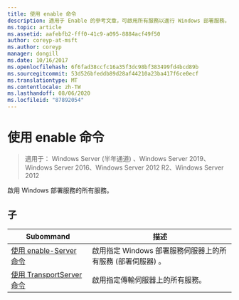 ```yaml
---
title: 使用 enable 命令
description: 適用于 Enable 的參考文章，可啟用所有服務以進行 Windows 部署服務。
ms.topic: article
ms.assetid: aafebfb2-fff0-41c9-a095-8884acf49f50
author: coreyp-at-msft
ms.author: coreyp
manager: dongill
ms.date: 10/16/2017
ms.openlocfilehash: 6f6fad38ccfc16a35f3dc98bf383499fd4bcd89b
ms.sourcegitcommit: 53d526bfeddb89d28af44210a23ba417f6ce0ecf
ms.translationtype: MT
ms.contentlocale: zh-TW
ms.lasthandoff: 08/06/2020
ms.locfileid: "87892054"
---
```

# <a name="using-the-enable-command"></a>使用 enable 命令

> 適用于： Windows Server (半年通道) 、Windows Server 2019、Windows Server 2016、Windows Server 2012 R2、Windows Server 2012

啟用 Windows 部署服務的所有服務。

## <a name="subcommands"></a>子
|Subommand|描述|
|-------|--------|
|[使用 enable-Server 命令](using-the-enable-server-command.md)|啟用指定 Windows 部署服務伺服器上的所有服務 (部署伺服器) 。|
|[使用 TransportServer 命令](using-the-enable-transportserver-command.md)|啟用指定傳輸伺服器上的所有服務。|
